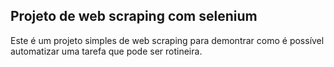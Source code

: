 ## Projeto de web scraping com selenium

Este é um projeto simples de web scraping para demontrar como é possível automatizar uma tarefa que pode ser rotineira.
